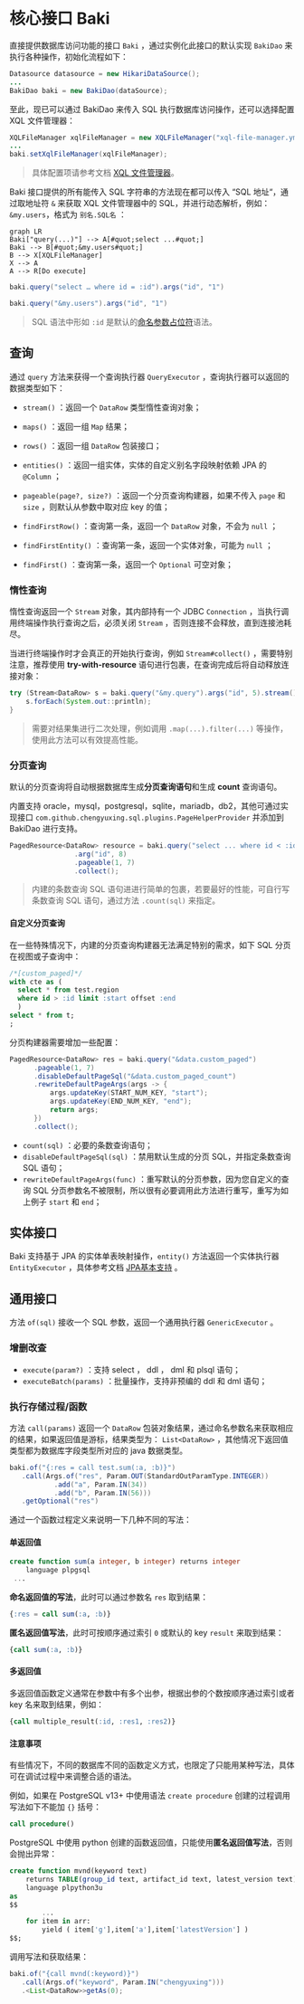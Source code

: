 # 核心接口 Baki

直接提供数据库访问功能的接口 `Baki` ，通过实例化此接口的默认实现 `BakiDao` 来执行各种操作，初始化流程如下：

```java
Datasource datasource = new HikariDataSource();
...
BakiDao baki = new BakiDao(dataSource);
```

至此，现已可以通过 BakiDao 来传入 SQL 执行数据库访问操作，还可以选择配置 XQL 文件管理器：

```java
XQLFileManager xqlFileManager = new XQLFileManager("xql-file-manager.yml");
...
baki.setXqlFileManager(xqlFileManager);
```

> 具体配置项请参考文档 [XQL 文件管理器](documents/xql-file-manager)。

Baki 接口提供的所有能传入 SQL 字符串的方法现在都可以传入 “SQL 地址“，通过取地址符 `&` 来获取 XQL 文件管理器中的 SQL，并进行动态解析，例如：`&my.users`，格式为 `别名.SQL名` ：

```mermaid
graph LR
Baki["query(...)"] --> A[#quot;select ...#quot;]
Baki --> B[#quot;&my.users#quot;]
B --> X[XQLFileManager]
X --> A
A --> R[Do execute]
```

```java
baki.query("select … where id = :id").args("id", "1")
```

```java
baki.query("&my.users").args("id", "1")
```

> SQL 语法中形如 `:id` 是默认的[命名参数占位符](documents/sql-params)语法。

## 查询

通过 `query` 方法来获得一个查询执行器 `QueryExecutor` ，查询执行器可以返回的数据类型如下：

- `stream()` ：返回一个 `DataRow` 类型惰性查询对象；

- `maps()` ：返回一组 `Map` 结果；

- `rows()` ：返回一组 `DataRow` 包装接口；

- `entities()` ：返回一组实体，实体的自定义别名字段映射依赖 JPA 的 `@Column` ；

- `pageable(page?, size?)` ：返回一个分页查询构建器，如果不传入 `page` 和 `size` ，则默认从参数中取对应 key 的值；

- `findFirstRow()` ：查询第一条，返回一个 `DataRow` 对象，不会为 `null` ；

- `findFirstEntity()` ：查询第一条，返回一个实体对象，可能为 `null` ；

- `findFirst()` ：查询第一条，返回一个 `Optional` 可空对象；

### 惰性查询

惰性查询返回一个 `Stream` 对象，其内部持有一个 JDBC `Connection` ，当执行调用终端操作执行查询之后，必须关闭 `Stream` ，否则连接不会释放，直到连接池耗尽。

当进行终端操作时才会真正的开始执行查询，例如 `Stream#collect()` ，需要特别注意，推荐使用 **try-with-resource** 语句进行包裹，在查询完成后将自动释放连接对象：

```java
try (Stream<DataRow> s = baki.query("&my.query").args("id", 5).stream()) {
    s.forEach(System.out::println);
}
```

> 需要对结果集进行二次处理，例如调用 `.map(...).filter(...)` 等操作，使用此方法可以有效提高性能。

### 分页查询

默认的分页查询将自动根据数据库生成**分页查询语句**和生成 **count** 查询语句。

内置支持 oracle，mysql，postgresql，sqlite，mariadb，db2，其他可通过实现接口 `com.github.chengyuxing.sql.plugins.PageHelperProvider` 并添加到 BakiDao 进行支持。

```java
PagedResource<DataRow> resource = baki.query("select ... where id < :id")
                .arg("id", 8)
                .pageable(1, 7)
                .collect();
```

> 内建的条数查询 SQL 语句进进行简单的包裹，若要最好的性能，可自行写条数查询 SQL 语句，通过方法 `.count(sql)` 来指定。

#### 自定义分页查询

在一些特殊情况下，内建的分页查询构建器无法满足特别的需求，如下 SQL 分页在视图或子查询中：

```sql
/*[custom_paged]*/
with cte as (
  select * from test.region
  where id > :id limit :start offset :end
  )
select * from t;
;
```

分页构建器需要增加一些配置：

```java
PagedResource<DataRow> res = baki.query("&data.custom_paged")
      .pageable(1, 7)
      .disableDefaultPageSql("&data.custom_paged_count")
      .rewriteDefaultPageArgs(args -> {
      	  args.updateKey(START_NUM_KEY, "start");
      	  args.updateKey(END_NUM_KEY, "end");
      	  return args;
      })
      .collect();
```

- `count(sql)` ：必要的条数查询语句；
- `disableDefaultPageSql(sql)` ：禁用默认生成的分页 SQL，并指定条数查询 SQL 语句；
- `rewriteDefaultPageArgs(func)` ：重写默认的分页参数，因为您自定义的查询 SQL 分页参数名不被限制，所以很有必要调用此方法进行重写，重写为如上例子 `start` 和 `end`；

## 实体接口

Baki 支持基于 JPA 的实体单表映射操作，`entity()` 方法返回一个实体执行器 `EntityExecutor` ，具体参考文档 [JPA基本支持](documents/jpa-support) 。

## 通用接口

方法 `of(sql)` 接收一个 SQL 参数，返回一个通用执行器 `GenericExecutor` 。

### 增删改查

- `execute(param?)` ：支持 select ， ddl ， dml 和  plsql 语句；
- `executeBatch(params)` ：批量操作，支持非预编的 ddl 和 dml 语句；

### 执行存储过程/函数

方法 `call(params)` 返回一个 `DataRow` 包装对象结果，通过命名参数名来获取相应的结果，如果返回值是游标，结果类型为： `List<DataRow>` ，其他情况下返回值类型都为数据库字段类型所对应的 java 数据类型。

```java
baki.of("{:res = call test.sum(:a, :b)}")
   .call(Args.of("res", Param.OUT(StandardOutParamType.INTEGER))
           .add("a", Param.IN(34))
           .add("b", Param.IN(56)))
   .getOptional("res")
```

通过一个函数过程定义来说明一下几种不同的写法：

#### 单返回值

```sql
create function sum(a integer, b integer) returns integer
    language plpgsql
 ...
```

**命名返回值的写法**，此时可以通过参数名 `res` 取到结果：

```sql
{:res = call sum(:a, :b)}
```

**匿名返回值写法**，此时可按顺序通过索引 `0` 或默认的 key `result` 来取到结果：

```sql
{call sum(:a, :b)}
```

#### 多返回值

多返回值函数定义通常在参数中有多个出参，根据出参的个数按顺序通过索引或者 key 名来取到结果，例如：

```sql
{call multiple_result(:id, :res1, :res2)}
```

#### 注意事项

有些情况下，不同的数据库不同的函数定义方式，也限定了只能用某种写法，具体可在调试过程中来调整合适的语法。

例如，如果在 PostgreSQL v13+ 中使用语法 `create procedure` 创建的过程调用写法如下不能加 `{}` 括号：

```sql
call procedure()
```

PostgreSQL 中使用 python 创建的函数返回值，只能使用**匿名返回值写法**，否则会抛出异常：

```sql
create function mvnd(keyword text)
    returns TABLE(group_id text, artifact_id text, latest_version text)
    language plpython3u
as
$$
		...
    for item in arr:
        yield ( item['g'],item['a'],item['latestVersion'] )
$$;
```

调用写法和获取结果：

```java
baki.of("{call mvnd(:keyword)}")
   .call(Args.of("keyword", Param.IN("chengyuxing")))
   .<List<DataRow>>getAs(0);
```
